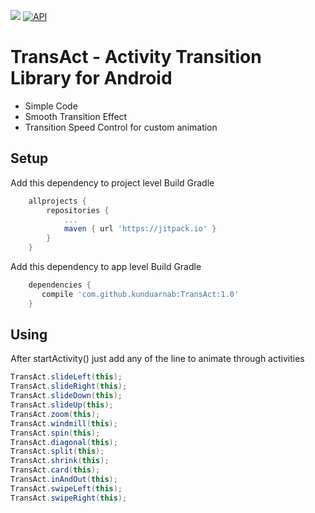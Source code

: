[![](https://jitpack.io/v/arnabkundu-developer/TransAct.svg)](https://jitpack.io/#arnabkundu-developer/TransAct)
[![API](https://img.shields.io/badge/API-19%2B-brightgreen.svg?style=flat)](https://android-arsenal.com/api?level=19)

# TransAct - Activity Transition Library for Android

- Simple Code
- Smooth Transition Effect
- Transition Speed Control for custom animation

## Setup
Add this dependency  to project level Build Gradle
```groovy
	allprojects {
		repositories {
			...
			maven { url 'https://jitpack.io' }
		}
	}
```

Add this dependency  to app level Build Gradle
```groovy
	dependencies {
	   compile 'com.github.kunduarnab:TransAct:1.0'
	}
```

## Using
After startActivity() just add any of the line to animate through activities
```java
TransAct.slideLeft(this);
TransAct.slideRight(this);
TransAct.slideDown(this);
TransAct.slideUp(this);
TransAct.zoom(this);
TransAct.windmill(this);
TransAct.spin(this);
TransAct.diagonal(this);
TransAct.split(this);
TransAct.shrink(this);
TransAct.card(this);
TransAct.inAndOut(this);
TransAct.swipeLeft(this);
TransAct.swipeRight(this);
```

